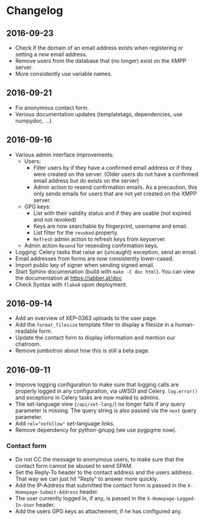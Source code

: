 # Changelog

## 2016-09-23

* Check if the domain of an email address exists when registering or setting a new email address.
* Remove users from the database that (no longer) exist on the XMPP server.
* More consistently use variable names.

## 2016-09-21

* Fix anonymous contact form.
* Verious documentation updates (templatetags, dependencies, use numpydoc, ...)

## 2016-09-16

* Various admin interface improvements:
  * Users:
    * Filter users by if they have a confirmed email address or if they were created on the server.
      (Older users do not have a confirmed email address but do exists on the server)
    * Admin action to resend confirmation emails. As a precaution, this only sends emails for users
      that are not yet created on the XMPP server.
  * GPG keys:
    * List with their validity status and if they are usable (not expired and not revoked)
    * Keys are now searchable by fingerprint, username and email.
    * List filter for the `revoked` property.
    * `Refresh` admin action to refresh keys from keyserver.
  * Admin action `Resend` for resending confirmation keys.
* Logging: Celery tasks that raise an (uncaught) exception, send an email.
* Email addresses from forms are now consistently lower-cased.
* Import public key of signer when sending signed email.
* Start Sphinx documenation (build with `make -C doc html`). You can view the documentation at
  https://jabber.at/doc
* Check Syntax with `flake8` upon deployment.

## 2016-09-14

* Add an overview of XEP-0363 uploads to the user page.
* Add the `format_filesize` template filter to display a filesize in a human-readable form.
* Update the contact form to display information and mention our chatroom.
* Remove jumbotron about how this is still a beta page.


## 2016-09-11

* Improve logging configuration to make sure that logging calls are properly logged in any
  configuration, via uWSGI and Celery. `log.error()` and exceptions in Celery tasks are now mailed
  to admins.
* The set-language view (`/api/set-lang/`) no longer fails if any query parameter is missing. The
  query string is also passed via the `next` query parameter.
* Add `rel="nofollow"` set-language links.
* Remove dependency for python-gnupg (we use pygpgme now).

### Contact form

* Do not CC the message to anonymous users, to make sure that the contact form cannot be abused to
  send SPAM.
* Set the Reply-To header to the contact address and the users address. That way we can just hit
  "Reply" to answer more quickly.
* Add the IP-Address that submitted the contact form is passed in the `X-Homepage-Submit-Address`
  header.
* The user currently logged in, if any, is passed in the `X-Homepage-Logged-In-User` header.
* Add the users GPG keys as attachement, if he has configured any.
